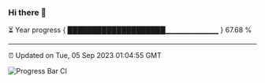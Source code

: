 ### Hi there 👋

⏳ Year progress { ████████████████████▁▁▁▁▁▁▁▁▁▁ } 67.68 %

---

⏰ Updated on Tue, 05 Sep 2023 01:04:55 GMT

![Progress Bar CI](https://github.com/liununu/liununu/workflows/Progress%20Bar%20CI/badge.svg)
